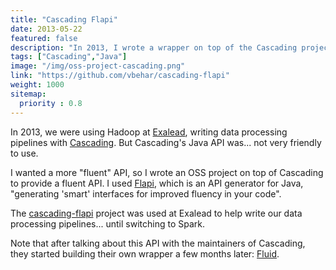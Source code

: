 ```yaml
---
title: "Cascading Flapi"
date: 2013-05-22
featured: false
description: "In 2013, I wrote a wrapper on top of the Cascading project to provide a fluent API."
tags: ["Cascading","Java"]
image: "/img/oss-project-cascading.png"
link: "https://github.com/vbehar/cascading-flapi"
weight: 1000
sitemap:
  priority : 0.8
---
```


In 2013, we were using Hadoop at [Exalead](https://www.exalead.com/), writing data processing pipelines with [Cascading](https://www.cascading.org/projects/cascading/). But Cascading's Java API was... not very friendly to use.

I wanted a more "fluent" API, so I wrote an OSS project on top of Cascading to provide a fluent API. I used [Flapi](https://github.com/UnquietCode/Flapi), which is an API generator for Java, "generating 'smart' interfaces for improved fluency in your code".

The [cascading-flapi](https://github.com/vbehar/cascading-flapi) project was used at Exalead to help write our data processing pipelines... until switching to Spark.

Note that after talking about this API with the maintainers of Cascading, they started building their own wrapper a few months later: [Fluid](https://www.cascading.org/projects/fluid/).
